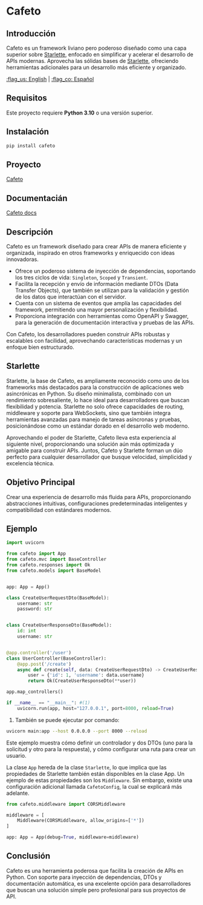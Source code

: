# Cafeto

## Introducción

Cafeto es un framework liviano pero poderoso diseñado como una capa superior sobre [Starlette](https://www.starlette.io/), enfocado en simplificar y acelerar el desarrollo de APIs modernas. Aprovecha las sólidas bases de [Starlette](https://www.starlette.io/), ofreciendo herramientas adicionales para un desarrollo más eficiente y organizado.

[:flag_us: English](/cafeto) | [:flag_co: Español](/cafeto/es)

## Requisitos

Este proyecto requiere **Python 3.10** o una versión superior.

## Instalación

```bash
pip install cafeto
```

## Proyecto

[Cafeto](https://github.com/if-geek/cafeto/)

## Documentacián

[Cafeto docs](https://if-geek.github.io/cafeto/)

## Descripción

Cafeto es un framework diseñado para crear APIs de manera eficiente y organizada, inspirado en otros frameworks y enriquecido con ideas innovadoras.

- Ofrece un poderoso sistema de inyección de dependencias, soportando los tres ciclos de vida: `Singleton`, `Scoped` y `Transient`.
- Facilita la recepción y envío de información mediante DTOs (Data Transfer Objects), que también se utilizan para la validación y gestión de los datos que interactúan con el servidor.
- Cuenta con un sistema de eventos que amplía las capacidades del framework, permitiendo una mayor personalización y flexibilidad.
- Proporciona integración con herramientas como OpenAPI y Swagger, para la generación de documentación interactiva y pruebas de las APIs.

Con Cafeto, los desarrolladores pueden construir APIs robustas y escalables con facilidad, aprovechando características modernas y un enfoque bien estructurado.

## Starlette

Starlette, la base de Cafeto, es ampliamente reconocido como uno de los frameworks más destacados para la construcción de aplicaciones web asincrónicas en Python. Su diseño minimalista, combinado con un rendimiento sobresaliente, lo hace ideal para desarrolladores que buscan flexibilidad y potencia. Starlette no solo ofrece capacidades de routing, middleware y soporte para WebSockets, sino que también integra herramientas avanzadas para manejo de tareas asíncronas y pruebas, posicionándose como un estándar dorado en el desarrollo web moderno.

Aprovechando el poder de Starlette, Cafeto lleva esta experiencia al siguiente nivel, proporcionando una solución aún más optimizada y amigable para construir APIs. Juntos, Cafeto y Starlette forman un dúo perfecto para cualquier desarrollador que busque velocidad, simplicidad y excelencia técnica.

## Objetivo Principal

Crear una experiencia de desarrollo más fluida para APIs, proporcionando abstracciones intuitivas, configuraciones predeterminadas inteligentes y compatibilidad con estándares modernos.

## Ejemplo

```python
import uvicorn

from cafeto import App
from cafeto.mvc import BaseController
from cafeto.responses import Ok
from cafeto.models import BaseModel


app: App = App()

class CreateUserRequestDto(BaseModel):
    username: str
    password: str


class CreateUserResponseDto(BaseModel):
    id: int
    username: str


@app.controller('/user')
class UserController(BaseController):
    @app.post('/create')
    async def create(self, data: CreateUserRequestDto) -> CreateUserResponseDto:
        user = {'id': 1, 'username': data.username}
        return Ok(CreateUserResponseDto(**user))

app.map_controllers()

if __name__ == "__main__": #(1)
    uvicorn.run(app, host="127.0.0.1", port=8000, reload=True)
```

1. También se puede ejecutar por comando:
```bash
uvicorn main:app --host 0.0.0.0 --port 8000 --reload
```

Este ejemplo muestra cómo definir un controlador y dos DTOs (uno para la solicitud y otro para la respuesta), y cómo configurar una ruta para crear un usuario.

La clase `App` hereda de la clase `Starlette`, lo que implica que las propiedades de Starlette también están disponibles en la clase App. Un ejemplo de estas propiedades son los `Middleware`. Sin embargo, existe una configuración adicional llamada `CafetoConfig`, la cual se explicará más adelante.

```python
from cafeto.middleware import CORSMiddleware

middleware = [
    Middleware(CORSMiddleware, allow_origins=['*'])
]

app: App = App(debug=True, middleware=middleware)
```

## Conclusión

Cafeto es una herramienta poderosa que facilita la creación de APIs en Python. Con soporte para inyección de dependencias, DTOs y documentación automática, es una excelente opción para desarrolladores que buscan una solución simple pero profesional para sus proyectos de API.

